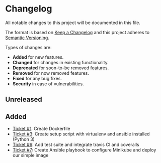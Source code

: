 # Changelog

All notable changes to this project will be documented in this file.

The format is based on [Keep a Changelog](http://keepachangelog.com/en/1.0.0/)
and this project adheres to [Semantic Versioning](http://semver.org/spec/v2.0.0.html).

Types of changes are:

* **Added** for new features.
* **Changed** for changes in existing functionality.
* **Deprecated** for soon-to-be removed features.
* **Removed** for now removed features.
* **Fixed** for any bug fixes.
* **Security** in case of vulnerabilities.

## Unreleased

## Added

* [Ticket #1](https://github.com/robcharlwood/super-duper-minikuber/issues/1): Create Dockerfile
* [Ticket #3](https://github.com/robcharlwood/super-duper-minikuber/issues/3): Create setup script with virtualenv and ansible installed (Python 3)
* [Ticket #6](https://github.com/robcharlwood/super-duper-minikuber/issues/6): Add test suite and integrate travis CI and coveralls
* [Ticket #7](https://github.com/robcharlwood/super-duper-minikuber/issues/7): Create Ansible playbook to configure Minikube and deploy our simple image
